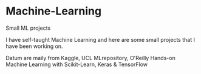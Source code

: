 # Machine-Learning
Small ML projects

I have self-taught Machine Learning and here are some small projects that I have been working on.

Datum are maily from Kaggle, UCL MLrepository, O'Reilly Hands-on Machine Learning with Scikit-Learn, Keras & TensorFlow 
